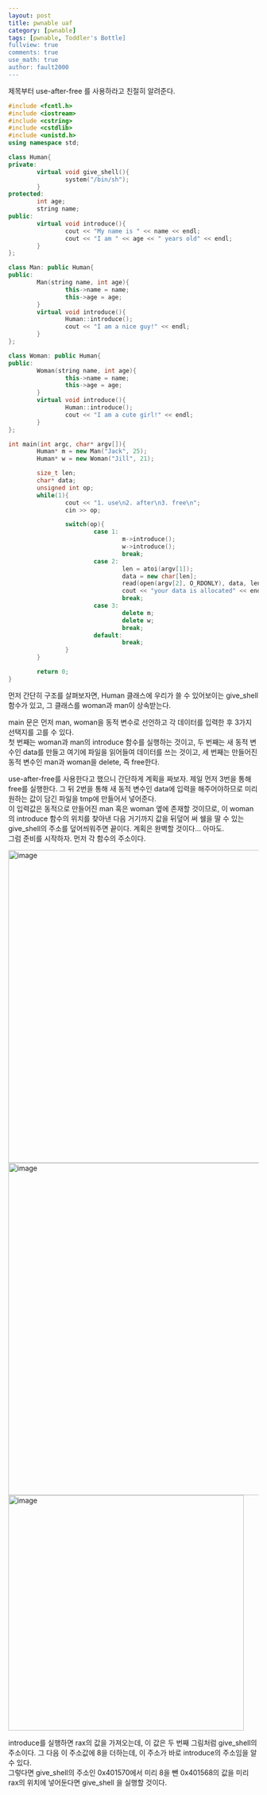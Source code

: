 ```yaml
---
layout: post
title: pwnable uaf
category: [pwnable]
tags: [pwnable, Toddler's Bottle]
fullview: true
comments: true
use_math: true
author: fault2000
---
```


제목부터 use-after-free 를 사용하라고 친절히 알려준다.  

```c++
#include <fcntl.h>
#include <iostream> 
#include <cstring>
#include <cstdlib>
#include <unistd.h>
using namespace std;

class Human{
private:
        virtual void give_shell(){
                system("/bin/sh");
        }
protected:
        int age;
        string name;
public:
        virtual void introduce(){
                cout << "My name is " << name << endl;
                cout << "I am " << age << " years old" << endl;
        }
};

class Man: public Human{
public:
        Man(string name, int age){
                this->name = name;
                this->age = age;
        }
        virtual void introduce(){
                Human::introduce();
                cout << "I am a nice guy!" << endl;
        }
};

class Woman: public Human{
public:
        Woman(string name, int age){
                this->name = name;
                this->age = age;
        }
        virtual void introduce(){
                Human::introduce();
                cout << "I am a cute girl!" << endl;
        }
};

int main(int argc, char* argv[]){
        Human* m = new Man("Jack", 25);
        Human* w = new Woman("Jill", 21);

        size_t len;
        char* data;
        unsigned int op;
        while(1){
                cout << "1. use\n2. after\n3. free\n";
                cin >> op;

                switch(op){
                        case 1:
                                m->introduce();
                                w->introduce();
                                break;
                        case 2:
                                len = atoi(argv[1]);
                                data = new char[len];
                                read(open(argv[2], O_RDONLY), data, len);
                                cout << "your data is allocated" << endl;
                                break;
                        case 3:
                                delete m;
                                delete w;
                                break;
                        default:
                                break;
                }
        }

        return 0;
}
```

 먼저 간단히 구조를 살펴보자면, Human 클래스에 우리가 쓸 수 있어보이는 give_shell 함수가 있고, 그 클래스를 woman과 man이 상속받는다.  

 main 문은 먼저 man, woman을 동적 변수로 선언하고 각 데이터를 입력한 후 3가지 선택지를 고를 수 있다.  
 첫 번째는 woman과 man의 introduce 함수를 실행하는 것이고, 두 번째는 새 동적 변수인 data를 만들고 여기에 파일을 읽어들여 데이터를 쓰는 것이고, 세 번째는 만들어진 동적 변수인 man과 woman을 delete, 즉 free한다.  

 use-after-free를 사용한다고 했으니 간단하게 계획을 짜보자. 제일 먼저 3번을 통해 free를 실행한다. 그 뒤 2번을 통해 새 동적 변수인 data에 입력을 해주어야하므로 미리 원하는 값이 담긴 파일을 tmp에 만들어서 넣어준다.  
 이 입력값은 동적으로 만들어진 man 혹은 woman 옆에 존재할 것이므로, 이 woman의 introduce 함수의 위치를 찾아낸 다음 거기까지 값을 뒤덮어 써 쉘을 딸 수 있는 give_shell의 주소를 덮어씌워주면 끝이다. 계획은 완벽할 것이다... 아마도.  
 그럼 준비를 시작하자. 먼저 각 함수의 주소이다.  

 <img width="630" alt="image" src="https://user-images.githubusercontent.com/73513005/195449193-0ef05852-5ca0-4029-a771-24330d6279f5.png">

 <img width="669" alt="image" src="https://user-images.githubusercontent.com/73513005/195456697-658263d7-2e47-491b-beb5-db9b6a4ea7b6.png">

 <img width="474" alt="image" src="https://user-images.githubusercontent.com/73513005/195459443-b59d47d3-4a43-4a6a-9c9c-0f7d350d73e2.png">

 introduce를 실행하면 rax의 값을 가져오는데, 이 값은 두 번째 그림처럼 give_shell의 주소이다. 그 다음 이 주소값에 8을 더하는데, 이 주소가 바로 introduce의 주소임을 알 수 있다.  
 그렇다면 give_shell의 주소인 0x401570에서 미리 8을 뺀 0x401568의 값을 미리 rax의 위치에 넣어둔다면 give_shell 을 실행할 것이다.  

 
